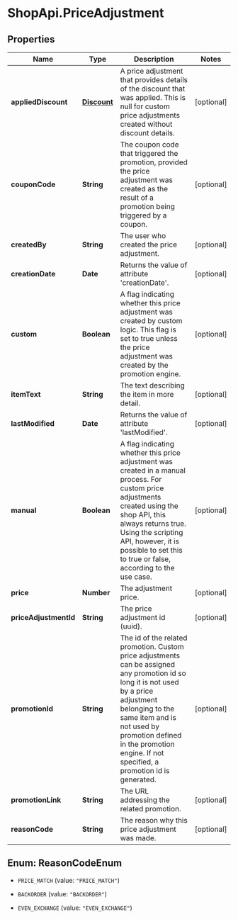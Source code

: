 # ShopApi.PriceAdjustment

## Properties
Name | Type | Description | Notes
------------ | ------------- | ------------- | -------------
**appliedDiscount** | [**Discount**](Discount.md) | A price adjustment that provides details of the discount that was applied.  This is null for custom price adjustments created  without discount details. | [optional] 
**couponCode** | **String** | The coupon code that triggered the promotion, provided  the price adjustment was created as the result of a promotion  being triggered by a coupon. | [optional] 
**createdBy** | **String** | The user who created the price adjustment. | [optional] 
**creationDate** | **Date** | Returns the value of attribute &#39;creationDate&#39;. | [optional] 
**custom** | **Boolean** | A flag indicating whether this price adjustment was created by custom logic. This flag is  set to true unless the price adjustment was created by the promotion engine. | [optional] 
**itemText** | **String** | The text describing the item in more detail. | [optional] 
**lastModified** | **Date** | Returns the value of attribute &#39;lastModified&#39;. | [optional] 
**manual** | **Boolean** | A flag indicating whether this price adjustment was created in a manual process.    For custom price adjustments created using the shop API, this always  returns true. Using the scripting API, however, it is possible to set this to true  or false, according to the use case. | [optional] 
**price** | **Number** | The adjustment price. | [optional] 
**priceAdjustmentId** | **String** | The price adjustment id (uuid). | [optional] 
**promotionId** | **String** | The id of the related promotion. Custom price adjustments  can be assigned any promotion id so long it is not  used by a price adjustment belonging to the same item  and is not used by promotion defined in the promotion engine.  If not specified, a promotion id is generated. | [optional] 
**promotionLink** | **String** | The URL addressing the related promotion. | [optional] 
**reasonCode** | **String** | The reason why this price adjustment was made. | [optional] 


<a name="ReasonCodeEnum"></a>
## Enum: ReasonCodeEnum


* `PRICE_MATCH` (value: `"PRICE_MATCH"`)

* `BACKORDER` (value: `"BACKORDER"`)

* `EVEN_EXCHANGE` (value: `"EVEN_EXCHANGE"`)




